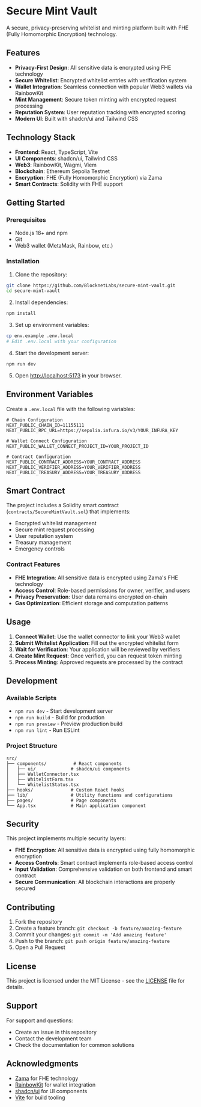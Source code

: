 # Secure Mint Vault

A secure, privacy-preserving whitelist and minting platform built with FHE (Fully Homomorphic Encryption) technology.

## Features

- **Privacy-First Design**: All sensitive data is encrypted using FHE technology
- **Secure Whitelist**: Encrypted whitelist entries with verification system
- **Wallet Integration**: Seamless connection with popular Web3 wallets via RainbowKit
- **Mint Management**: Secure token minting with encrypted request processing
- **Reputation System**: User reputation tracking with encrypted scoring
- **Modern UI**: Built with shadcn/ui and Tailwind CSS

## Technology Stack

- **Frontend**: React, TypeScript, Vite
- **UI Components**: shadcn/ui, Tailwind CSS
- **Web3**: RainbowKit, Wagmi, Viem
- **Blockchain**: Ethereum Sepolia Testnet
- **Encryption**: FHE (Fully Homomorphic Encryption) via Zama
- **Smart Contracts**: Solidity with FHE support

## Getting Started

### Prerequisites

- Node.js 18+ and npm
- Git
- Web3 wallet (MetaMask, Rainbow, etc.)

### Installation

1. Clone the repository:
```bash
git clone https://github.com/BlocknetLabs/secure-mint-vault.git
cd secure-mint-vault
```

2. Install dependencies:
```bash
npm install
```

3. Set up environment variables:
```bash
cp env.example .env.local
# Edit .env.local with your configuration
```

4. Start the development server:
```bash
npm run dev
```

5. Open [http://localhost:5173](http://localhost:5173) in your browser.

## Environment Variables

Create a `.env.local` file with the following variables:

```env
# Chain Configuration
NEXT_PUBLIC_CHAIN_ID=11155111
NEXT_PUBLIC_RPC_URL=https://sepolia.infura.io/v3/YOUR_INFURA_KEY

# Wallet Connect Configuration
NEXT_PUBLIC_WALLET_CONNECT_PROJECT_ID=YOUR_PROJECT_ID

# Contract Configuration
NEXT_PUBLIC_CONTRACT_ADDRESS=YOUR_CONTRACT_ADDRESS
NEXT_PUBLIC_VERIFIER_ADDRESS=YOUR_VERIFIER_ADDRESS
NEXT_PUBLIC_TREASURY_ADDRESS=YOUR_TREASURY_ADDRESS
```

## Smart Contract

The project includes a Solidity smart contract (`contracts/SecureMintVault.sol`) that implements:

- Encrypted whitelist management
- Secure mint request processing
- User reputation system
- Treasury management
- Emergency controls

### Contract Features

- **FHE Integration**: All sensitive data is encrypted using Zama's FHE technology
- **Access Control**: Role-based permissions for owner, verifier, and users
- **Privacy Preservation**: User data remains encrypted on-chain
- **Gas Optimization**: Efficient storage and computation patterns

## Usage

1. **Connect Wallet**: Use the wallet connector to link your Web3 wallet
2. **Submit Whitelist Application**: Fill out the encrypted whitelist form
3. **Wait for Verification**: Your application will be reviewed by verifiers
4. **Create Mint Request**: Once verified, you can request token minting
5. **Process Minting**: Approved requests are processed by the contract

## Development

### Available Scripts

- `npm run dev` - Start development server
- `npm run build` - Build for production
- `npm run preview` - Preview production build
- `npm run lint` - Run ESLint

### Project Structure

```
src/
├── components/          # React components
│   ├── ui/             # shadcn/ui components
│   ├── WalletConnector.tsx
│   ├── WhitelistForm.tsx
│   └── WhitelistStatus.tsx
├── hooks/              # Custom React hooks
├── lib/                # Utility functions and configurations
├── pages/              # Page components
└── App.tsx             # Main application component
```

## Security

This project implements multiple security layers:

- **FHE Encryption**: All sensitive data is encrypted using fully homomorphic encryption
- **Access Controls**: Smart contract implements role-based access control
- **Input Validation**: Comprehensive validation on both frontend and smart contract
- **Secure Communication**: All blockchain interactions are properly secured

## Contributing

1. Fork the repository
2. Create a feature branch: `git checkout -b feature/amazing-feature`
3. Commit your changes: `git commit -m 'Add amazing feature'`
4. Push to the branch: `git push origin feature/amazing-feature`
5. Open a Pull Request

## License

This project is licensed under the MIT License - see the [LICENSE](LICENSE) file for details.

## Support

For support and questions:

- Create an issue in this repository
- Contact the development team
- Check the documentation for common solutions

## Acknowledgments

- [Zama](https://zama.ai/) for FHE technology
- [RainbowKit](https://rainbowkit.com/) for wallet integration
- [shadcn/ui](https://ui.shadcn.com/) for UI components
- [Vite](https://vitejs.dev/) for build tooling

